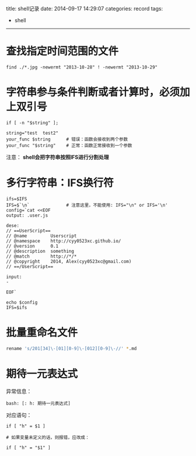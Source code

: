 title: shell记录
date: 2014-09-17 14:29:07
categories: record
tags:
- shell 

---

# 查找指定时间范围的文件

```
find ./*.jpg -newermt "2013-10-28" ! -newermt "2013-10-29"
```

# 字符串参与条件判断或者计算时，必须加上双引号

```
if [ -n "$string" ]; 

string="test  test2"
your_func $string      # 错误：函数会接收到两个参数
your_func "$string"    # 正常：函数正常接收到一个参数
```

注意： **shell会把字符串按照IFS进行分割处理**

# 多行字符串：IFS换行符

```
ifs=$IFS 
IFS=$`\n`              # 注意这里，不能使用: IFS="\n" or IFS='\n'
config=`cat <<EOF
output: .user.js

dese:
// ==UserScript==
// @name         Userscript
// @namespace    http://cyy0523xc.github.io/
// @version      0.1
// @description  something 
// @match        http://*/*
// @copyright    2014, Alex(cyy0523xc@gmail.com)
// ==/UserScript==
    
input: 
- 
   
EOF`

echo $config
IFS=$ifs 

```

# 批量重命名文件

```bash
rename 's/201[34]\-[01][0-9]\-[012][0-9]\-//' *.md
```

# 期待一元表达式

异常信息：

```
bash: [: h: 期待一元表达式]
```

对应语句：

```shell 
if [ "h" = $1 ]

# 如果变量未定义的话，则报错，应改成：

if [ "h" = "$1" ]
```


